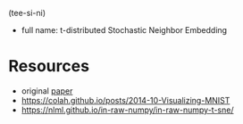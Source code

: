 (tee-si-ni)
- full name: t-distributed Stochastic Neighbor Embedding

# Resources
- original [paper](https://www.jmlr.org/papers/volume9/vandermaaten08a/vandermaaten08a.pdf)
- https://colah.github.io/posts/2014-10-Visualizing-MNIST
- https://nlml.github.io/in-raw-numpy/in-raw-numpy-t-sne/